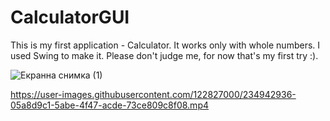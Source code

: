 # CalculatorGUI
This is my first application - Calculator.
It works only with whole numbers. I used Swing to make it.
Please don't judge me, for now that's my first try :).



![Екранна снимка (1)](https://user-images.githubusercontent.com/122827000/234938954-9daefe1b-eb4f-4ce2-af34-0653b11d2e88.png)

https://user-images.githubusercontent.com/122827000/234942936-05a8d9c1-5abe-4f47-acde-73ce809c8f08.mp4




